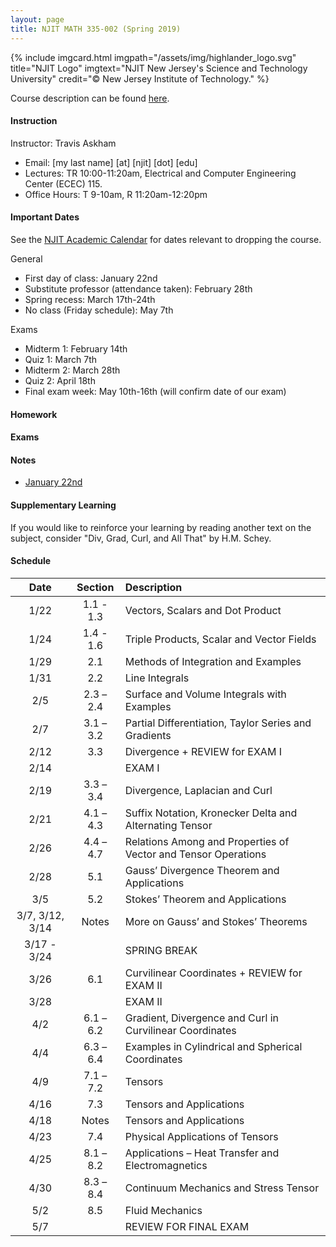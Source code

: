 ```yaml
---
layout: page
title: NJIT MATH 335-002 (Spring 2019)	
---
```


{% include imgcard.html imgpath="/assets/img/highlander_logo.svg" title="NJIT Logo" imgtext="NJIT New Jersey's Science and Technology University" credit="&copy; New Jersey Institute of Technology." %}

Course description can be found [here](https://m.njit.edu/Undergraduate/Course_Syllabi/Spring2019/Math_335-SP19.html).

#### Instruction

Instructor: Travis Askham

- Email: [my last name] [at] [njit] [dot] [edu]
- Lectures: TR 10:00-11:20am, Electrical and Computer Engineering Center (ECEC) 115.
- Office Hours: T 9-10am, R 11:20am-12:20pm

#### Important Dates

See the [NJIT Academic Calendar](https://www.njit.edu/registrar/spring-2019-academic-calendar/)
for dates relevant to dropping the course.

General 
- First day of class: January 22nd
- Substitute professor (attendance taken): February 28th
- Spring recess: March 17th-24th
- No class (Friday schedule): May 7th

Exams
- Midterm 1: February 14th
- Quiz 1: March 7th
- Midterm 2: March 28th
- Quiz 2: April 18th
- Final exam week: May 10th-16th (will confirm date of our exam)

	
#### Homework

#### Exams

#### Notes

- [January 22nd](/assets/courses/njit-math-335-s-2019/notes/20190122.pdf)

#### Supplementary Learning

If you would like to reinforce your learning
by reading another text on the subject, consider
"Div, Grad, Curl, and All That" by H.M. Schey. 

#### Schedule

| Date | Section | Description |
|:----:|:-------:|:------------|
|1/22| 1.1 - 1.3 | Vectors, Scalars and Dot Product |
|1/24| 1.4 - 1.6 | Triple Products, Scalar and Vector Fields |
|1/29| 2.1 | Methods of Integration and Examples |
|1/31| 2.2 | Line Integrals |
|2/5| 2.3 – 2.4 | Surface and Volume Integrals with Examples |
|2/7|  3.1 – 3.2 | Partial Differentiation, Taylor Series and Gradients |
|2/12| 3.3 | Divergence + REVIEW for EXAM I |
|2/14|  | EXAM I | 
|2/19| 3.3 – 3.4 | Divergence, Laplacian and Curl |
|2/21| 4.1 – 4.3 | Suffix Notation, Kronecker Delta and Alternating Tensor |
|2/26| 4.4 – 4.7 | Relations Among and Properties of Vector and Tensor Operations |
|2/28| 5.1 | Gauss’ Divergence Theorem and Applications |
|3/5| 5.2 | Stokes’ Theorem and Applications |
|3/7, 3/12, 3/14| Notes | More on Gauss’ and Stokes’ Theorems |
|3/17 - 3/24| | SPRING BREAK |
|3/26| 6.1 | Curvilinear Coordinates + REVIEW for EXAM II |
|3/28| | EXAM II |
|4/2| 6.1 – 6.2 | Gradient, Divergence and Curl in Curvilinear Coordinates |
|4/4| 6.3 – 6.4 | Examples in Cylindrical and Spherical Coordinates |
|4/9| 7.1 – 7.2 | Tensors |
|4/16| 7.3 | Tensors and Applications |
|4/18| Notes | Tensors and Applications |
|4/23| 7.4 | Physical Applications of Tensors | 
|4/25| 8.1 – 8.2 | Applications – Heat Transfer and Electromagnetics |
|4/30| 8.3 – 8.4 | Continuum Mechanics and Stress Tensor |
|5/2| 8.5 | Fluid Mechanics |
|5/7| | REVIEW FOR FINAL EXAM
